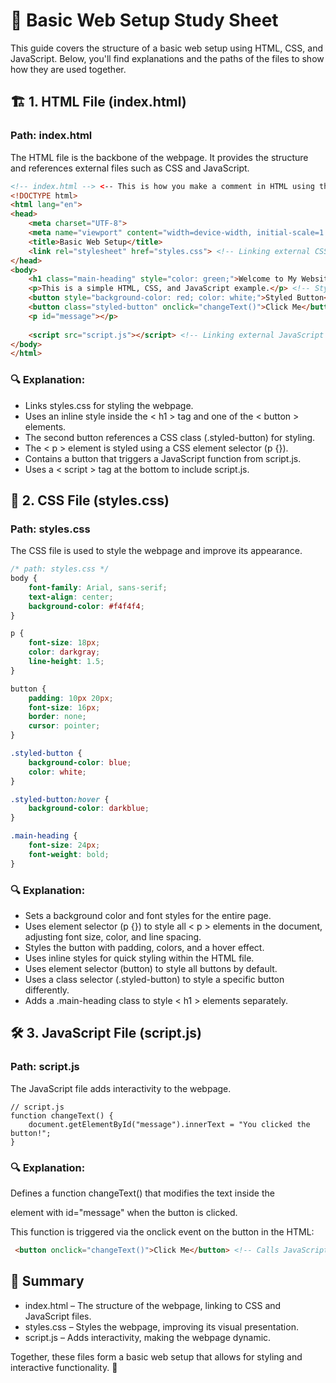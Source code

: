 
# 📖 Basic Web Setup Study Sheet

This guide covers the structure of a basic web setup using HTML, CSS, and JavaScript. Below, you'll find explanations and the paths of the files to show how they are used together.

## 🏗️ 1. HTML File (index.html)

### Path: index.html

The HTML file is the backbone of the webpage. It provides the structure and references external files such as CSS and JavaScript.

``` html
<!-- index.html --> <-- This is how you make a comment in HTML using the arrows --> 
<!DOCTYPE html>
<html lang="en">
<head>
    <meta charset="UTF-8">
    <meta name="viewport" content="width=device-width, initial-scale=1.0">
    <title>Basic Web Setup</title>
    <link rel="stylesheet" href="styles.css"> <!-- Linking external CSS file -->
</head>
<body>
    <h1 class="main-heading" style="color: green;">Welcome to My Website</h1> <!-- Inline style example -->
    <p>This is a simple HTML, CSS, and JavaScript example.</p> <!-- Styled using a CSS element selector p {} in CSS -->
    <button style="background-color: red; color: white;">Styled Button</button> <!-- Inline style example -->
    <button class="styled-button" onclick="changeText()">Click Me</button> <!-- Calls JavaScript function & styled via class -->
    <p id="message"></p>
    
    <script src="script.js"></script> <!-- Linking external JavaScript file -->
</body>
</html>
```

### 🔍 Explanation:

- Links styles.css for styling the webpage.
- Uses an inline style inside the < h1 > tag and one of the < button > elements.
- The second button references a CSS class (.styled-button) for styling.
- The < p > element is styled using a CSS element selector (p {}).
- Contains a button that triggers a JavaScript function from script.js.
- Uses a < script > tag at the bottom to include script.js.

## 🎨 2. CSS File (styles.css)

### Path: styles.css

The CSS file is used to style the webpage and improve its appearance.

```css
/* path: styles.css */
body {
    font-family: Arial, sans-serif;
    text-align: center;
    background-color: #f4f4f4;
}

p {
    font-size: 18px;
    color: darkgray;
    line-height: 1.5;
}

button {
    padding: 10px 20px;
    font-size: 16px;
    border: none;
    cursor: pointer;
}

.styled-button {
    background-color: blue;
    color: white;
}

.styled-button:hover {
    background-color: darkblue;
}

.main-heading {
    font-size: 24px;
    font-weight: bold;
}
```

### 🔍 Explanation:
- Sets a background color and font styles for the entire page.
- Uses element selector (p {}) to style all < p > elements in the document, adjusting font size, color, and line spacing.
- Styles the button with padding, colors, and a hover effect.
- Uses inline styles for quick styling within the HTML file.
- Uses element selector (button) to style all buttons by default.
- Uses a class selector (.styled-button) to style a specific button differently.
- Adds a .main-heading class to style < h1 > elements separately.

## 🛠️ 3. JavaScript File (script.js)

### Path: script.js

The JavaScript file adds interactivity to the webpage.

```
// script.js
function changeText() {
    document.getElementById("message").innerText = "You clicked the button!";
}
```

### 🔍 Explanation:

Defines a function changeText() that modifies the text inside the <p> element with id="message" when the button is clicked.

This function is triggered via the onclick event on the button in the HTML: 

```html
 <button onclick="changeText()">Click Me</button> <!-- Calls JavaScript function -->
```

## 📌 Summary

- index.html – The structure of the webpage, linking to CSS and JavaScript files.
- styles.css – Styles the webpage, improving its visual presentation.
- script.js – Adds interactivity, making the webpage dynamic.

Together, these files form a basic web setup that allows for styling and interactive functionality. 🚀
